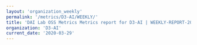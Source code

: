 ```yaml
---
layout: 'organization_weekly'
permalink: '/metrics/D3-AI/WEEKLY/'
title: 'DAI Lab OSS Metrics Metrics report for D3-AI | WEEKLY-REPORT-2020-03-29'
organization: 'D3-AI'
current_date: '2020-03-29'
---
```

